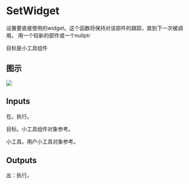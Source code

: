 # SetWidget

设置要直接使用的widget。这个函数将保持对该部件的跟踪，直到下一次被调用。 用一个较新的部件或一个nullptr

目标是小工具组件

## 图示

![]($-20221218-21223586.png)

## Inputs

在。执行。

目标。小工具组件对象参考。

小工具。用户小工具对象参考。  

## Outputs

出：执行。
